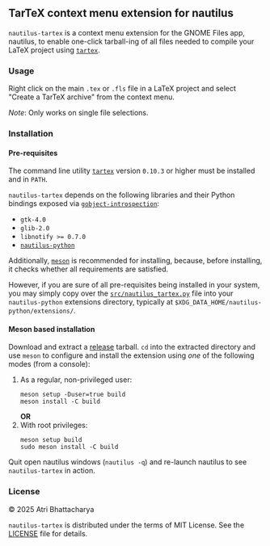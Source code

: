 ## TarTeX context menu extension for nautilus ##

`nautilus-tartex` is a context menu extension for the GNOME Files app,
nautilus, to enable one-click tarball-ing of all files needed to compile your
LaTeX project using [`tartex`](https://pypi.org/project/tartex/).

### Usage ###

Right click on the main `.tex` or `.fls` file in a LaTeX project and select
"Create a TarTeX archive" from the context menu.

*Note*: Only works on single file selections.

### Installation ###

#### Pre-requisites ####

The command line utility [`tartex`](https://pypi.org/project/tartex/) version
`0.10.3` or higher must be installed and in `PATH`.

`nautilus-tartex` depends on the following libraries and their Python bindings
exposed via
[`gobject-introspection`](https://developer.gnome.org/documentation/guidelines/programming/introspection.html):

* `gtk-4.0`
* `glib-2.0`
* `libnotify >= 0.7.0`
* [`nautilus-python`](https://gitlab.gnome.org/GNOME/nautilus-python)

Additionally, [`meson`](https://mesonbuild.com/) is recommended for installing,
because, before installing, it checks whether all requirements are satisfied.

However, if you are sure of all pre-requisites being installed in your system,
you may simply copy over the
[`src/nautilus_tartex.py`](./blob/main/src/nautilus_tartex.py) file into your
`nautilus-python` extensions directory, typically at
`$XDG_DATA_HOME/nautilus-python/extensions/`.

#### Meson based installation ####

Download and extract a [release](./releases) tarball. `cd` into the extracted directory and
use `meson` to configure and install the extension using _one_ of the following
modes (from a console):

1. As a regular, non-privileged user:
   ```console
   meson setup -Duser=true build
   meson install -C build
   ```
   **OR**
2. With root privileges:
   ```console
   meson setup build
   sudo meson install -C build
   ```

Quit open nautilus windows (`nautilus -q`) and re-launch nautilus to see
`nautilus-tartex` in action.

### License ###

© 2025 Atri Bhattacharya

`nautilus-tartex` is distributed under the terms of MIT License. See the
[LICENSE](./blob/main/LICENSE.txt) file for details.
